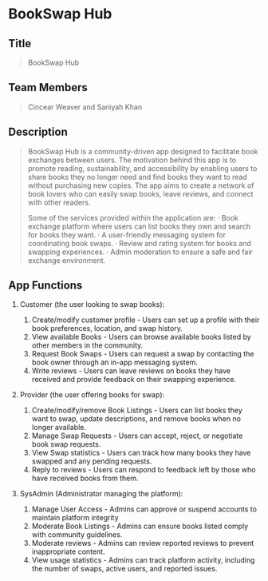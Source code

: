 # BookSwap Hub

## Title
> BookSwap Hub

## Team Members
> Cincear Weaver and Saniyah Khan 

## Description 
> BookSwap Hub is a community-driven app designed to facilitate book exchanges between users. The motivation behind this app is to promote
> reading, sustainability, and accessibility by enabling users to share books they no longer need and find books they want to read without
> purchasing new copies. The app aims to create a network of book lovers who can easily swap books, leave reviews, and connect with other readers.
> 
> Some of the services provided within the application are:
>· Book exchange platform where users can list books they own and search for books they want.
>· A user-friendly messaging system for coordinating book swaps.
>· Review and rating system for books and swapping experiences.
>· Admin moderation to ensure a safe and fair exchange environment.

## App Functions
1. Customer (the user looking to swap books):
    1. Create/modify customer profile - Users can set up a profile with their book preferences, location, and swap history.
    2. View available Books - Users can browse available books listed by other members in the community.
    3. Request Book Swaps - Users can request a swap by contacting the book owner through an in-app messaging system.
    4. Write reviews - Users can leave reviews on books they have received and provide feedback on their swapping experience.
       
2. Provider (the user offering books for swap):
    1. Create/modify/remove Book Listings - Users can list books they want to swap, update descriptions, and remove books when no longer available.
    2. Manage Swap Requests - Users can accept, reject, or negotiate book swap requests.
    3. View Swap statistics -  Users can track how many books they have swapped and any pending requests.
    4. Reply to reviews - Users can respond to feedback left by those who have received books from them.
  
4. SysAdmin (Administrator managing the platform):
    1. Manage User Access - Admins can approve or suspend accounts to maintain platform integrity
    2. Moderate Book Listings - Admins can ensure books listed comply with community guidelines.
    3. Moderate reviews - Admins can review reported reviews to prevent inappropriate content.
    4. View usage statistics - Admins can track platform activity, including the number of swaps, active users, and reported issues.
